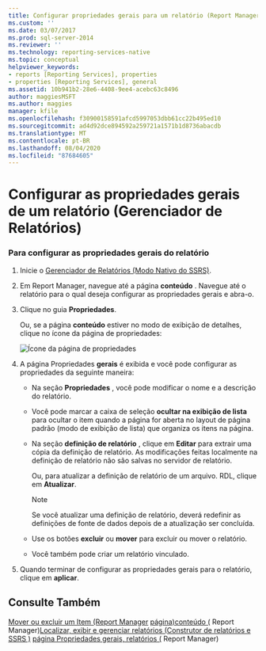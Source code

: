 ```yaml
---
title: Configurar propriedades gerais para um relatório (Report Manager) | Microsoft Docs
ms.custom: ''
ms.date: 03/07/2017
ms.prod: sql-server-2014
ms.reviewer: ''
ms.technology: reporting-services-native
ms.topic: conceptual
helpviewer_keywords:
- reports [Reporting Services], properties
- properties [Reporting Services], general
ms.assetid: 10b941b2-28e6-4408-9ee4-acebc63c8496
author: maggiesMSFT
ms.author: maggies
manager: kfile
ms.openlocfilehash: f30900158591afcd5997053dbb61cc22b495ed10
ms.sourcegitcommit: ad4d92dce894592a259721a1571b1d8736abacdb
ms.translationtype: MT
ms.contentlocale: pt-BR
ms.lasthandoff: 08/04/2020
ms.locfileid: "87684605"
---
```

# <a name="configure-general-properties-for-a-report-report-manager"></a>Configurar as propriedades gerais de um relatório (Gerenciador de Relatórios)
  
### <a name="to-configure-general-report-properties"></a>Para configurar as propriedades gerais do relatório

1.  Inicie o [Gerenciador de Relatórios &#40;Modo Nativo do SSRS&#41;](../../2014/reporting-services/report-manager-ssrs-native-mode.md).

2.  Em Report Manager, navegue até a página **conteúdo** . Navegue até o relatório para o qual deseja configurar as propriedades gerais e abra-o.

3.  Clique no guia **Propriedades**.

     Ou, se a página **conteúdo** estiver no modo de exibição de detalhes, clique no ícone da página de propriedades:

     ![Ícone da página de propriedades](media/prop.gif "Ícone da página de propriedades")

4.  A página Propriedades **gerais** é exibida e você pode configurar as propriedades da seguinte maneira:

    -   Na seção **Propriedades** , você pode modificar o nome e a descrição do relatório.

    -   Você pode marcar a caixa de seleção **ocultar na exibição de lista** para ocultar o item quando a página for aberta no layout de página padrão (modo de exibição de lista) que organiza os itens na página.

    -   Na seção **definição de relatório** , clique em **Editar** para extrair uma cópia da definição de relatório. As modificações feitas localmente na definição de relatório não são salvas no servidor de relatório.

         Ou, para atualizar a definição de relatório de um arquivo. RDL, clique em **Atualizar**.

        > [!NOTE]
        >  Se você atualizar uma definição de relatório, deverá redefinir as definições de fonte de dados depois de a atualização ser concluída.

    -   Use os botões **excluir** ou **mover** para excluir ou mover o relatório.

    -   Você também pode criar um relatório vinculado.

5.  Quando terminar de configurar as propriedades gerais para o relatório, clique em **aplicar**.

## <a name="see-also"></a>Consulte Também
 [Mover ou excluir um Item &#40;Report Manager](report-server/move-or-delete-an-item-report-manager.md) [página&#41;conteúdo &#40;](../../2014/reporting-services/contents-page-report-manager.md) Report Manager&#41;[Localizar, exibir e gerenciar relatórios &#40;Construtor de relatórios e SSRS &#41;](report-builder/finding-viewing-and-managing-reports-report-builder-and-ssrs.md) [página Propriedades gerais, relatórios &#40;](../../2014/reporting-services/general-properties-page-reports-report-manager.md) Report Manager&#41;



